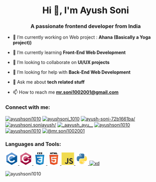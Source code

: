 <h1 align="center">Hi 👋, I'm Ayush Soni</h1>
<h3 align="center">A passionate frontend developer from India</h3>

- 🔭 I’m currently working on Web project : **Ahana (Basically a Yoga project))**

- 🌱 I’m currently learning **Front-End Web Development**

- 👯 I’m looking to collaborate on **UI/UX projects**

- 🤝 I’m looking for help with **Back-End Web Development**

- 💬 Ask me about **tech related stuff**

- 📫 How to reach me **mr.soni1002001@gmail.com**

<h3 align="left">Connect with me:</h3>
<p align="left">
<a href="https://dev.to/ayushsoni1010" target="blank"><img align="center" src="https://cdn.jsdelivr.net/npm/simple-icons@3.0.1/icons/dev-dot-to.svg" alt="ayushsoni1010" height="30" width="40" /></a>
<a href="https://twitter.com/ayushsoni_1010" target="blank"><img align="center" src="https://raw.githubusercontent.com/rahuldkjain/github-profile-readme-generator/master/src/images/icons/Social/twitter.svg" alt="ayushsoni_1010" height="30" width="40" /></a>
<a href="https://linkedin.com/in/ayush-soni-72b1661ba/" target="blank"><img align="center" src="https://raw.githubusercontent.com/rahuldkjain/github-profile-readme-generator/master/src/images/icons/Social/linked-in-alt.svg" alt="ayush-soni-72b1661ba/" height="30" width="40" /></a>
<a href="https://fb.com/ayushsoni.soniayush/" target="blank"><img align="center" src="https://raw.githubusercontent.com/rahuldkjain/github-profile-readme-generator/master/src/images/icons/Social/facebook.svg" alt="ayushsoni.soniayush/" height="30" width="40" /></a>
<a href="https://instagram.com/_aayush_ayu__" target="blank"><img align="center" src="https://raw.githubusercontent.com/rahuldkjain/github-profile-readme-generator/master/src/images/icons/Social/instagram.svg" alt="_aayush_ayu__" height="30" width="40" /></a>
<a href="https://www.codechef.com/users/ayushsoni1010" target="blank"><img align="center" src="https://cdn.jsdelivr.net/npm/simple-icons@3.1.0/icons/codechef.svg" alt="ayushsoni1010" height="30" width="40" /></a>
<a href="https://www.hackerrank.com/ayushsoni1010" target="blank"><img align="center" src="https://raw.githubusercontent.com/rahuldkjain/github-profile-readme-generator/master/src/images/icons/Social/hackerrank.svg" alt="ayushsoni1010" height="30" width="40" /></a>
<a href="https://www.hackerearth.com/@mr.soni1002001" target="blank"><img align="center" src="https://raw.githubusercontent.com/rahuldkjain/github-profile-readme-generator/master/src/images/icons/Social/hackerearth.svg" alt="@mr.soni1002001" height="30" width="40" /></a>
</p>

<h3 align="left">Languages and Tools:</h3>
<p align="left"> <a href="https://www.cprogramming.com/" target="_blank"> <img src="https://raw.githubusercontent.com/devicons/devicon/master/icons/c/c-original.svg" alt="c" width="40" height="40"/> </a> <a href="https://www.w3schools.com/cpp/" target="_blank"> <img src="https://raw.githubusercontent.com/devicons/devicon/master/icons/cplusplus/cplusplus-original.svg" alt="cplusplus" width="40" height="40"/> </a> <a href="https://www.w3schools.com/css/" target="_blank"> <img src="https://raw.githubusercontent.com/devicons/devicon/master/icons/css3/css3-original-wordmark.svg" alt="css3" width="40" height="40"/> </a> <a href="https://www.w3.org/html/" target="_blank"> <img src="https://raw.githubusercontent.com/devicons/devicon/master/icons/html5/html5-original-wordmark.svg" alt="html5" width="40" height="40"/> </a> <a href="https://developer.mozilla.org/en-US/docs/Web/JavaScript" target="_blank"> <img src="https://raw.githubusercontent.com/devicons/devicon/master/icons/javascript/javascript-original.svg" alt="javascript" width="40" height="40"/> </a> <a href="https://www.python.org" target="_blank"> <img src="https://raw.githubusercontent.com/devicons/devicon/master/icons/python/python-original.svg" alt="python" width="40" height="40"/> </a> <a href="https://www.adobe.com/products/xd.html" target="_blank"> <img src="https://cdn.worldvectorlogo.com/logos/adobe-xd.svg" alt="xd" width="40" height="40"/> </a> </p>

<p><img align="center" src="https://github-readme-stats.vercel.app/api/top-langs?username=ayushsoni1010&show_icons=true&locale=en&layout=compact" alt="ayushsoni1010" /></p>
